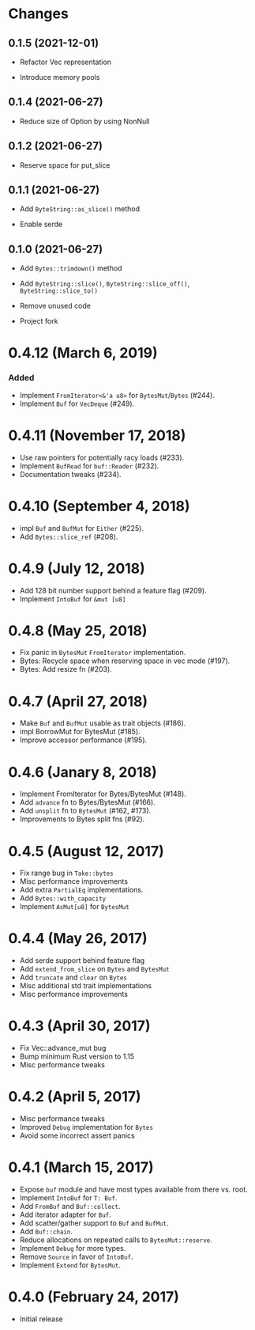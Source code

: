 # Changes

## 0.1.5 (2021-12-01)

* Refactor Vec representation

* Introduce memory pools

## 0.1.4 (2021-06-27)

* Reduce size of Option<Bytes> by using NonNull

## 0.1.2 (2021-06-27)

* Reserve space for put_slice

## 0.1.1 (2021-06-27)

* Add `ByteString::as_slice()` method

* Enable serde

## 0.1.0 (2021-06-27)

* Add `Bytes::trimdown()` method

* Add `ByteString::slice()`, `ByteString::slice_off()`, `ByteString::slice_to()`

* Remove unused code

* Project fork

# 0.4.12 (March 6, 2019)

### Added
- Implement `FromIterator<&'a u8>` for `BytesMut`/`Bytes` (#244).
- Implement `Buf` for `VecDeque` (#249).

# 0.4.11 (November 17, 2018)

* Use raw pointers for potentially racy loads (#233).
* Implement `BufRead` for `buf::Reader` (#232).
* Documentation tweaks (#234).

# 0.4.10 (September 4, 2018)

* impl `Buf` and `BufMut` for `Either` (#225).
* Add `Bytes::slice_ref` (#208).

# 0.4.9 (July 12, 2018)

* Add 128 bit number support behind a feature flag (#209).
* Implement `IntoBuf` for `&mut [u8]`

# 0.4.8 (May 25, 2018)

* Fix panic in `BytesMut` `FromIterator` implementation.
* Bytes: Recycle space when reserving space in vec mode (#197).
* Bytes: Add resize fn (#203).

# 0.4.7 (April 27, 2018)

* Make `Buf` and `BufMut` usable as trait objects (#186).
* impl BorrowMut for BytesMut (#185).
* Improve accessor performance (#195).

# 0.4.6 (Janary 8, 2018)

* Implement FromIterator for Bytes/BytesMut (#148).
* Add `advance` fn to Bytes/BytesMut (#166).
* Add `unsplit` fn to `BytesMut` (#162, #173).
* Improvements to Bytes split fns (#92).

# 0.4.5 (August 12, 2017)

* Fix range bug in `Take::bytes`
* Misc performance improvements
* Add extra `PartialEq` implementations.
* Add `Bytes::with_capacity`
* Implement `AsMut[u8]` for `BytesMut`

# 0.4.4 (May 26, 2017)

* Add serde support behind feature flag
* Add `extend_from_slice` on `Bytes` and `BytesMut`
* Add `truncate` and `clear` on `Bytes`
* Misc additional std trait implementations
* Misc performance improvements

# 0.4.3 (April 30, 2017)

* Fix Vec::advance_mut bug
* Bump minimum Rust version to 1.15
* Misc performance tweaks

# 0.4.2 (April 5, 2017)

* Misc performance tweaks
* Improved `Debug` implementation for `Bytes`
* Avoid some incorrect assert panics

# 0.4.1 (March 15, 2017)

* Expose `buf` module and have most types available from there vs. root.
* Implement `IntoBuf` for `T: Buf`.
* Add `FromBuf` and `Buf::collect`.
* Add iterator adapter for `Buf`.
* Add scatter/gather support to `Buf` and `BufMut`.
* Add `Buf::chain`.
* Reduce allocations on repeated calls to `BytesMut::reserve`.
* Implement `Debug` for more types.
* Remove `Source` in favor of `IntoBuf`.
* Implement `Extend` for `BytesMut`.


# 0.4.0 (February 24, 2017)

* Initial release
